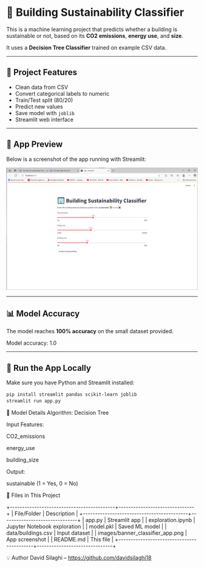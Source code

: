 # 🏢 Building Sustainability Classifier

This is a machine learning project that predicts whether a building is sustainable or not, based on its **CO2 emissions**, **energy use**, and **size**.

It uses a **Decision Tree Classifier** trained on example CSV data.

---

## 🎯 Project Features

- Clean data from CSV
- Convert categorical labels to numeric
- Train/Test split (80/20)
- Predict new values
- Save model with `joblib`
- Streamlit web interface

---

## 📸 App Preview

Below is a screenshot of the app running with Streamlit:

![App Demo](images/banner_classifier_app.png)

---

## 📊 Model Accuracy

The model reaches **100% accuracy** on the small dataset provided.

Model accuracy: 1.0


---

## 🚀 Run the App Locally

Make sure you have Python and Streamlit installed:

```bash
pip install streamlit pandas scikit-learn joblib
streamlit run app.py
```

🧠 Model Details
Algorithm: Decision Tree

Input Features:

CO2_emissions

energy_use

building_size

Output:

sustainable (1 = Yes, 0 = No)

📁 Files in This Project

+-------------------------------------------+-------------------------------+
| File/Folder                               | Description                   |
+-------------------------------------------+-------------------------------+
| app.py                                    | Streamlit app                 |
| exploration.ipynb                         | Jupyter Notebook exploration  |
| model.pkl                                 | Saved ML model                |
| data/buildings.csv                        | Input dataset                 |
| images/banner_classifier_app.png          | App screenshot                |
| README.md                                 | This file                     |
+-------------------------------------------+-------------------------------+




💡 Author
David Silaghi – https://github.com/davidsilaghi18

